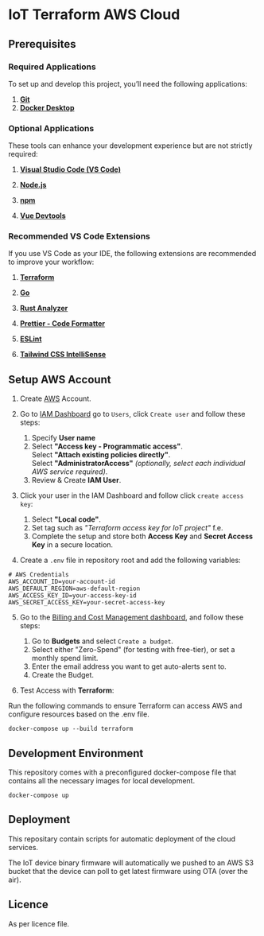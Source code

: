 # IoT Terraform AWS Cloud

## Prerequisites

### Required Applications

To set up and develop this project, you’ll need the following applications:

1. **[Git](https://git-scm.com/downloads)**
2. **[Docker Desktop](https://www.docker.com/products/docker-desktop/)**

### Optional Applications

These tools can enhance your development experience but are not strictly required:

1. **[Visual Studio Code (VS Code)](https://code.visualstudio.com/)**

2. **[Node.js](https://nodejs.org/)**

3. **[npm](https://docs.npmjs.com/downloading-and-installing-node-js-and-npm)**

4. **[Vue Devtools](https://devtools.vuejs.org/guide/installation.html)**

### Recommended VS Code Extensions

If you use VS Code as your IDE, the following extensions are recommended to improve your workflow:

1. **[Terraform](https://marketplace.visualstudio.com/items?itemName=hashicorp.terraform)**

2. **[Go](https://marketplace.visualstudio.com/items?itemName=golang.Go)**

3. **[Rust Analyzer](https://marketplace.visualstudio.com/items?itemName=rust-lang.rust-analyzer)**

4. **[Prettier - Code Formatter](https://marketplace.visualstudio.com/items?itemName=esbenp.prettier-vscode)**

5. **[ESLint](https://marketplace.visualstudio.com/items?itemName=dbaeumer.vscode-eslint)**

6. **[Tailwind CSS IntelliSense](https://marketplace.visualstudio.com/items?itemName=bradlc.vscode-tailwindcss)**

## Setup AWS Account

1. Create [AWS](https://console.aws.amazon.com/) Account.
2. Go to [IAM Dashboard](https://console.aws.amazon.com/iam/) go to `Users`, click `Create user` and follow these steps:

   1. Specify **User name**
   2. Select **"Access key - Programmatic access"**.  
      Select **"Attach existing policies directly"**.  
      Select **"AdministratorAccess"** _(optionally, select each individual AWS service required)_.
   3. Review & Create **IAM User**.

3. Click your user in the IAM Dashboard and follow click `create access key`:

   1. Select **"Local code"**.
   2. Set tag such as _"Terraform access key for IoT project"_ f.e.
   3. Complete the setup and store both **Access Key** and **Secret Access Key** in a secure location.

4. Create a `.env` file in repository root and add the following variables:

```shell
# AWS Credentials
AWS_ACCOUNT_ID=your-account-id
AWS_DEFAULT_REGION=aws-default-region
AWS_ACCESS_KEY_ID=your-access-key-id
AWS_SECRET_ACCESS_KEY=your-secret-access-key
```

5. Go to the [Billing and Cost Management dashboard](https://console.aws.amazon.com/costmanagement/), and follow these steps:

   1. Go to **Budgets** and select `Create a budget`.
   2. Select either "Zero-Spend" (for testing with free-tier), or set a monthly spend limit.
   3. Enter the email address you want to get auto-alerts sent to.
   4. Create the Budget.

6. Test Access with **Terraform**:

Run the following commands to ensure Terraform can access AWS and configure resources based on the .env file.

```shell
docker-compose up --build terraform
```

## Development Environment

This repository comes with a preconfigured docker-compose file that contains all the necessary images for local development.

```shell
docker-compose up
```

## Deployment

This repositary contain scripts for automatic deployment of the cloud services.

The IoT device binary firmware will automatically we pushed to an AWS S3 bucket that the device can poll to get latest firmware using OTA (over the air).

## Licence

As per licence file.
